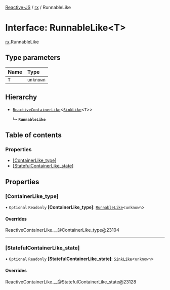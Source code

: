 [Reactive-JS](../README.md) / [rx](../modules/rx.md) / RunnableLike

# Interface: RunnableLike<T\>

[rx](../modules/rx.md).RunnableLike

## Type parameters

| Name | Type |
| :------ | :------ |
| `T` | `unknown` |

## Hierarchy

- [`ReactiveContainerLike`](rx.ReactiveContainerLike.md)<[`SinkLike`](rx.SinkLike.md)<`T`\>\>

  ↳ **`RunnableLike`**

## Table of contents

### Properties

- [[ContainerLike\_type]](rx.RunnableLike.md#[containerlike_type])
- [[StatefulContainerLike\_state]](rx.RunnableLike.md#[statefulcontainerlike_state])

## Properties

### [ContainerLike\_type]

• `Optional` `Readonly` **[ContainerLike\_type]**: [`RunnableLike`](rx.RunnableLike.md)<`unknown`\>

#### Overrides

ReactiveContainerLike.\_\_@ContainerLike\_type@23104

___

### [StatefulContainerLike\_state]

• `Optional` `Readonly` **[StatefulContainerLike\_state]**: [`SinkLike`](rx.SinkLike.md)<`unknown`\>

#### Overrides

ReactiveContainerLike.\_\_@StatefulContainerLike\_state@23128
